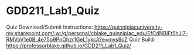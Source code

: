 # GDD211_Lab1_Quiz
Quiz Download/Submit Instructions: https://quinnipiacuniversity-my.sharepoint.com/:w:/g/personal/cblake_quinnipiac_edu/EfCdNBIFt5hJi7-RMVoV1e0B_4e75p9PnOhzr1GeL1ykcA?e=mys6cZ
Quiz Build: https://professorblake.github.io/GDD211_Lab1_Quiz/
